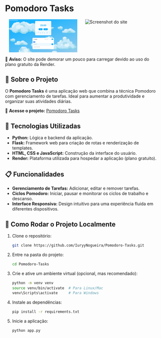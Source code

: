 # Pomodoro Tasks

<div style="display: flex; justify-content: space-around;">
  <img src="app/static/images/tela.png" alt="Screenshot do site" style="width: 45%;">
  <img src="app/static/images/ex.gif" alt="Screenshot do site" style="width: 45%;">
</div>

🚀 **Aviso:** O site pode demorar um pouco para carregar devido ao uso do plano gratuito da Render.

## 📌 Sobre o Projeto

O **Pomodoro Tasks** é uma aplicação web que combina a técnica Pomodoro com gerenciamento de tarefas. Ideal para aumentar a produtividade e organizar suas atividades diárias.

🔗 **Acesse o projeto:** [Pomodoro Tasks](https://pomodoro-tasks.onrender.com/)

## 🔧 Tecnologias Utilizadas

- **Python:** Lógica e backend da aplicação.
- **Flask:** Framework web para criação de rotas e renderização de templates.
- **HTML, CSS e JavaScript:** Construção da interface do usuário.
- **Render:** Plataforma utilizada para hospedar a aplicação (plano gratuito).

## 📋 Funcionalidades

- **Gerenciamento de Tarefas:** Adicionar, editar e remover tarefas.
- **Ciclos Pomodoro:** Iniciar, pausar e monitorar os ciclos de trabalho e descanso.
- **Interface Responsiva:** Design intuitivo para uma experiência fluida em diferentes dispositivos.

## 🚀 Como Rodar o Projeto Localmente

1. Clone o repositório:

   ```bash
   git clone https://github.com/IuryyNogueira/Pomodoro-Tasks.git
   ```

2. Entre na pasta do projeto:

   ```bash
   cd Pomodoro-Tasks
   ```

3. Crie e ative um ambiente virtual (opcional, mas recomendado):

   ```bash
   python -m venv venv
   source venv/bin/activate  # Para Linux/Mac
   venv\Scripts\activate     # Para Windows
   ```

4. Instale as dependências:

   ```bash
   pip install -r requirements.txt
   ```

5. Inicie a aplicação:
   ```bash
   python app.py
   ```

